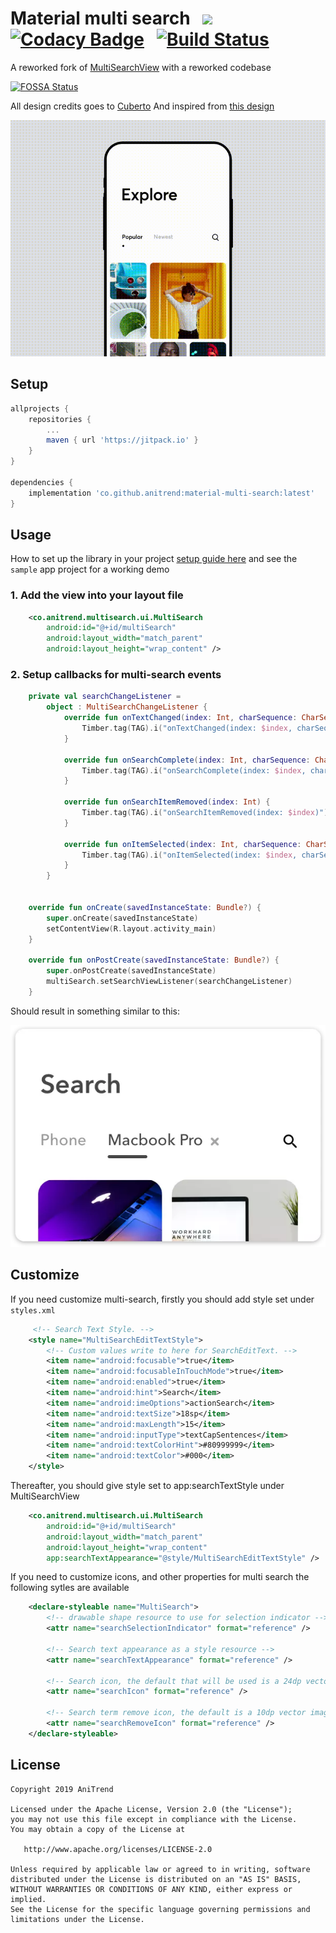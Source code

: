 # Material multi search &nbsp; [![](https://jitpack.io/v/anitrend/material-multi-search.svg)](https://jitpack.io/#anitrend/material-multi-search) &nbsp; [![Codacy Badge](https://api.codacy.com/project/badge/Grade/6a3fadd09a404229a9b649bbcb9415dd)](https://www.codacy.com/manual/AniTrend/material-multi-search?utm_source=github.com&amp;utm_medium=referral&amp;utm_content=AniTrend/material-multi-search&amp;utm_campaign=Badge_Grade) &nbsp; [![Build Status](https://travis-ci.com/AniTrend/material-multi-search.svg?branch=master)](https://travis-ci.com/AniTrend/material-multi-search)

A reworked fork of [MultiSearchView](https://github.com/iammert/MultiSearchView) with a reworked codebase

[![FOSSA Status](https://app.fossa.com/api/projects/git%2Bgithub.com%2FAniTrend%2Fmaterial-multi-search.svg?type=large)](https://app.fossa.com/projects/git%2Bgithub.com%2FAniTrend%2Fmaterial-multi-search?ref=badge_large)

All design credits goes to [Cuberto](https://dribbble.com/cuberto) And inspired from [this design](https://dribbble.com/shots/5922034-Multi-search-by-categories)

![](https://raw.githubusercontent.com/anitrend/material-multi-search/develop/art/multisearch.gif)

## Setup
```gradle
allprojects {
    repositories {
        ...
        maven { url 'https://jitpack.io' }
    }
}

dependencies {
    implementation 'co.github.anitrend:material-multi-search:latest'
}
```

## Usage

How to set up the library in your project [setup guide here](https://jitpack.io/#anitrend/material-multi-search) and see the `sample` app project for a working demo

### 1. Add the view into your layout file
```xml
    <co.anitrend.multisearch.ui.MultiSearch
        android:id="@+id/multiSearch"
        android:layout_width="match_parent"
        android:layout_height="wrap_content" />
```

### 2. Setup callbacks for multi-search events
```kotlin
    private val searchChangeListener =
        object : MultiSearchChangeListener {
            override fun onTextChanged(index: Int, charSequence: CharSequence) {
                Timber.tag(TAG).i("onTextChanged(index: $index, charSequence: $charSequence)")
            }

            override fun onSearchComplete(index: Int, charSequence: CharSequence) {
                Timber.tag(TAG).i("onSearchComplete(index: $index, charSequence: $charSequence)")
            }

            override fun onSearchItemRemoved(index: Int) {
                Timber.tag(TAG).i("onSearchItemRemoved(index: $index)")
            }

            override fun onItemSelected(index: Int, charSequence: CharSequence) {
                Timber.tag(TAG).i("onItemSelected(index: $index, charSequence: $charSequence)")
            }
        }

    
    override fun onCreate(savedInstanceState: Bundle?) {
        super.onCreate(savedInstanceState)
        setContentView(R.layout.activity_main)
    }

    override fun onPostCreate(savedInstanceState: Bundle?) {
        super.onPostCreate(savedInstanceState)
        multiSearch.setSearchViewListener(searchChangeListener)
    }
```

Should result in something similar to this:

![](https://raw.githubusercontent.com/anitrend/material-multi-search/develop/art/art.webp)

## Customize

If you need customize multi-search, firstly you should add style set under `styles.xml`
```xml
     <!-- Search Text Style. -->
    <style name="MultiSearchEditTextStyle">
        <!-- Custom values write to here for SearchEditText. -->
        <item name="android:focusable">true</item>
        <item name="android:focusableInTouchMode">true</item>
        <item name="android:enabled">true</item>
        <item name="android:hint">Search</item>
        <item name="android:imeOptions">actionSearch</item>
        <item name="android:textSize">18sp</item>
        <item name="android:maxLength">15</item>
        <item name="android:inputType">textCapSentences</item>
        <item name="android:textColorHint">#80999999</item>
        <item name="android:textColor">#000</item>
    </style>
```

Thereafter, you should give style set to app:searchTextStyle under MultiSearchView

```xml
    <co.anitrend.multisearch.ui.MultiSearch
        android:id="@+id/multiSearch"
        android:layout_width="match_parent"
        android:layout_height="wrap_content"
        app:searchTextAppearance="@style/MultiSearchEditTextStyle" />

```

If you need to customize icons, and other properties for multi search the following sytles are available

```xml
    <declare-styleable name="MultiSearch">
        <!-- drawable shape resource to use for selection indicator -->
        <attr name="searchSelectionIndicator" format="reference" />

        <!-- Search text appearance as a style resource -->
        <attr name="searchTextAppearance" format="reference" />

        <!-- Search icon, the default that will be used is a 24dp vector image-->
        <attr name="searchIcon" format="reference" />

        <!-- Search term remove icon, the default is a 10dp vector image -->
        <attr name="searchRemoveIcon" format="reference" />
    </declare-styleable>
```


License
--------


    Copyright 2019 AniTrend

    Licensed under the Apache License, Version 2.0 (the "License");
    you may not use this file except in compliance with the License.
    You may obtain a copy of the License at

       http://www.apache.org/licenses/LICENSE-2.0

    Unless required by applicable law or agreed to in writing, software
    distributed under the License is distributed on an "AS IS" BASIS,
    WITHOUT WARRANTIES OR CONDITIONS OF ANY KIND, either express or implied.
    See the License for the specific language governing permissions and
    limitations under the License.